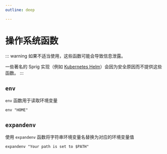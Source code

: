 ```yaml
---
outline: deep

---
```


# 操作系统函数

::: warning
如果不适当使用，这些函数可能会导致信息泄露。

一些著名的 Sprig 实现（例如 [Kubernetes Helm](http://helm.sh)）会因为安全原因而不提供这些函数。
:::

## `env`

`env` 函数用于读取环境变量

```
env "HOME"
```

## `expandenv`

使用 `expandenv` 函数将字符串环境变量名替换为对应的环境变量值

```
expandenv "Your path is set to $PATH"
```
